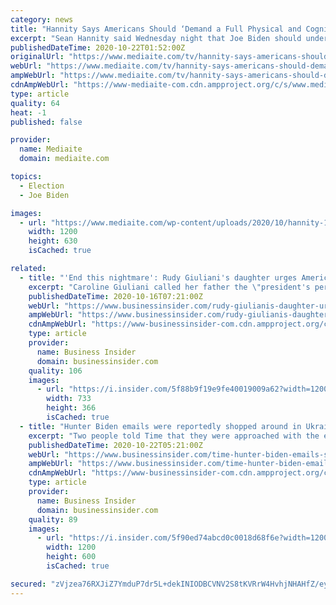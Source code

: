 ```yaml
---
category: news
title: "Hannity Says Americans Should ‘Demand a Full Physical and Cognitive Assessment’ of Joe Biden"
excerpt: "Sean Hannity said Wednesday night that Joe Biden should undergo a \"full physical and cognitive assessment,\" raising questions about his cognitive abilities ahead of the final presidential de"
publishedDateTime: 2020-10-22T01:52:00Z
originalUrl: "https://www.mediaite.com/tv/hannity-says-americans-should-demand-a-full-physical-and-cognitive-assessment-of-joe-biden/"
webUrl: "https://www.mediaite.com/tv/hannity-says-americans-should-demand-a-full-physical-and-cognitive-assessment-of-joe-biden/"
ampWebUrl: "https://www.mediaite.com/tv/hannity-says-americans-should-demand-a-full-physical-and-cognitive-assessment-of-joe-biden/amp/"
cdnAmpWebUrl: "https://www-mediaite-com.cdn.ampproject.org/c/s/www.mediaite.com/tv/hannity-says-americans-should-demand-a-full-physical-and-cognitive-assessment-of-joe-biden/amp/"
type: article
quality: 64
heat: -1
published: false

provider:
  name: Mediaite
  domain: mediaite.com

topics:
  - Election
  - Joe Biden

images:
  - url: "https://www.mediaite.com/wp-content/uploads/2020/10/hannity-1.jpg"
    width: 1200
    height: 630
    isCached: true

related:
  - title: "'End this nightmare': Rudy Giuliani's daughter urges Americans to vote for Joe Biden in Vanity Fair editorial"
    excerpt: "Caroline Giuliani called her father the \"president's personal bulldog,\" and described Trump's time in the White House as a \"reign of terror.\""
    publishedDateTime: 2020-10-16T07:21:00Z
    webUrl: "https://www.businessinsider.com/rudy-giulianis-daughter-urges-americans-to-vote-for-biden-2020-10"
    ampWebUrl: "https://www.businessinsider.com/rudy-giulianis-daughter-urges-americans-to-vote-for-biden-2020-10?amp"
    cdnAmpWebUrl: "https://www-businessinsider-com.cdn.ampproject.org/c/s/www.businessinsider.com/rudy-giulianis-daughter-urges-americans-to-vote-for-biden-2020-10?amp"
    type: article
    provider:
      name: Business Insider
      domain: businessinsider.com
    quality: 106
    images:
      - url: "https://i.insider.com/5f88b9f19e9fe40019009a62?width=1200&format=jpeg"
        width: 733
        height: 366
        isCached: true
  - title: "Hunter Biden emails were reportedly shopped around in Ukraine for $5 million, while Giuliani met with officials and businessmen there last year"
    excerpt: "Two people told Time that they were approached with the emails, and one said the person making the offer already had a buyer in mind, Trump's allies."
    publishedDateTime: 2020-10-22T05:21:00Z
    webUrl: "https://www.businessinsider.com/time-hunter-biden-emails-shopped-around-ukraine-last-year-5m-2020-10"
    ampWebUrl: "https://www.businessinsider.com/time-hunter-biden-emails-shopped-around-ukraine-last-year-5m-2020-10?amp"
    cdnAmpWebUrl: "https://www-businessinsider-com.cdn.ampproject.org/c/s/www.businessinsider.com/time-hunter-biden-emails-shopped-around-ukraine-last-year-5m-2020-10?amp"
    type: article
    provider:
      name: Business Insider
      domain: businessinsider.com
    quality: 89
    images:
      - url: "https://i.insider.com/5f90ed74abcd0c0018d68f6e?width=1200&format=jpeg"
        width: 1200
        height: 600
        isCached: true

secured: "zVjzea76RXJiZ7YmduP7dr5L+dekINIODBCVNV2S8tKVRrW4HvhjNHAHfZ/eyzeDhnhLdvJP5Z3Pe1kv46ef1CHdyTMjIrrVNFMUFmslWlGl+6oPNVoC+uvX8CXEv7gMEkOapR+X1KwCVvuJCUmUjEwV73MTjjHsHVp5ESKSnyvKEht9MHDUn9C9g4EyjtqjqzHHb83YoSCnMH8kbYjOfXxZMQqS63N7fWVZqaMhyCQ4UN4YnflVZfGVCe5N/P/mHwOdP7VRWV1VHLr4NW3cx+uxnKUilfaRLKd8vGdYkXQd7jbXlrAaQdAJYUDkRNfgkRQJUEj9vj35tvj9jpWuNcvJAMzca3esZtseMfuhTOA=;uhDJHGeiKm3s6BxcCrjI4Q=="
---
```


